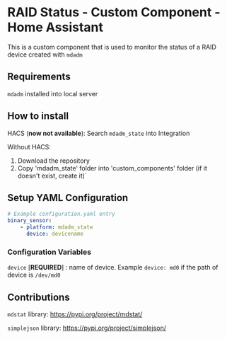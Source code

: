 # RAID Status - Custom Component - Home Assistant

This is a custom component that is used to monitor the status of a RAID device created with `mdadm`

 ## Requirements

`mdadm` installed into local server

## How to install

HACS (**now not available**): Search `mdadm_state` into Integration 

Without HACS: 

1. Download the repository
2. Copy 'mdadm_state' folder into 'custom_components' folder (if it doesn't exist, create it)`

## Setup YAML Configuration

```yaml
# Example configuration.yaml entry
binary_sensor:
	- platform: mdadm_state
	  device: devicename
```

### Configuration Variables

`device` [**REQUIRED**] : name of device. Example `device: md0` if the path of device is `/dev/md0`

## Contributions

`mdstat` library: https://pypi.org/project/mdstat/

`simplejson` library: https://pypi.org/project/simplejson/



